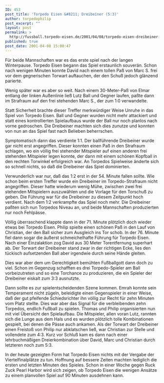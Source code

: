 ```yaml
---
ID: 453
post_title: 'Torpedo Eisen &#8211; Dreibeiner (5:3)'
author: torpedophilip
post_excerpt: ""
layout: post
permalink: >
  http://fussball.torpedo-eisen.de/2001/04/08/torpedo-eisen-dreibeiner-53/
published: true
post_date: 2001-04-08 15:00:47
---
```

Für beide Mannschaften war es das erste spiel nach der langen Winterpause. Torpedo Eisen begann das Spiel erstaunlich souverän. Schon nach wenigen Minuten konnte David nach einem tollen Paß von Marc S. frei vor dem gegnerischen Torwart auftauchen, der den Schuß jedoch glänzend parierte. 

Wenig später war es aber so weit. Nach einem 30-Meter-Paß von Elmar entlang der linken Außenlinie ließ Lutz Ball und Gegner laufen, paßte dann im Strafraum auf den frei stehenden Marc S., der zum 1:0 verwandelte. 

Statt Sicherheit brachte dieser Treffer merkwürdiger Weise Unruhe in das Spiel von Torpedo Eisen. Ball und Gegner wurden nicht mehr attackiert und statt eines kontrollierten Spielaufbaus wurde der Ball nur noch planlos nach vorne gedroschen. Die Dreibeiner machten sich dies zunutze und konnten von nun an das Spiel fast nach Belieben beherrschen. 

Symptomatisch dann das verdiente 1:1. Der ballführende Dreibeiner wurde gar nicht erst angegriffen. Dieser konnten einen Paß in den Strafraum schlagen, wo ein völlig frei stehender Mitspieler auf einen anderen frei stehenden Mitspieler legen konnte, der dann mit einem schönen Kopfball in den rechten Torwinkel erfolgreich war. An Torpedos Spielweise änderte sich so schnell nichts, so daß die Dreibeiner das Spiel dominierten. 

Verwunderlich war nur, daß das 1:2 erst in der 54. Minute fallen sollte. Wie schon beim ersten Treffer wurde ein Dreibeiner im Torpedo-Strafraum nicht angegriffen. Dieser hatte wiederum wenig Mühe, zwischen zwei frei stehenden Mitspielern auszuwählen und die Vorlage für den Torschuß zu geben. Die Führung war für die Dreibeiner zu diesem Zeitpunkt hoch verdient. Nach dem 1:2 verkrampfte das Spiel noch mehr. Die Dreibeiner paßten sich nun Torpedos Niveau an, und beide Mannschaften produzierten nur noch Fehlpässe. 

Völlig überraschend klappte dann in der 71. Minute plötzlich doch wieder etwas bei Torpedo Eisen. Philip spielte einen schönen Paß in den Lauf von Christian, der den Ball sicher zum Ausgleich ins Tor schob. In der 76. Minute fiel dann sogar die äußerst schmeichelhafte Führung für Torpedo Eisen. Nach einer Einzalaktion zog David aus 30 Meter Torentfernung superhart ab. Der Torwart der Dreibeiner stand zwar in der richtigen Ecke, lies den tückisch aufsetzenden Ball aber irgendwie durch seine Hände gleiten. 

Dies war aber dem um Gerechtigkeit bemühten Fußballgott dann doch zu viel. Schon im Gegenzug schafften es drei Torpedo-Spieler am Ball vorbeizutreten und so eine Torchance zu produzieren, die ein Spieler der Dreibeiner eiskalt zum 3:3 ausnutzte. 

Dann sollte es zur spielentscheidenden Szene kommen. Emrah konnte sein Temperament nicht zügeln, beleidigte einen Gegenspieler in einer Weise, daß der gut pfeifende Schiedsrichter ihn völlig zur Recht für zehn Minuten vom Platz stellte. Dies war aber das Signal für die verbleibenden zehn Torpedos, endlich Fußball zu spielen. Thomas und Philip organisierten nun mit viel Übersicht den Spielaufbau. Die Mitspieler, allen voran Lutz, rannten sich die Lunge aus dem Hals und es wurden plötzlich tolle Kombinationen gespielt, bei denen die Pässe auch ankamen. Als der Torwart der Dreibeiner einen Freistoß von Philip nur abklatschen ließ, war Christian zur Stelle und vollendete zum 4:3. Kurz vor Schluß kam es dann nach einer lehrbuchmäßigen Dreierkombination über David, Marc und Christian durch letzteren noch zum 5:3.

In der heute gezeigten Form hat Torpedo Eisen nichts mit der Vergabe der Viertelfinalplätze zu tun. Hoffnung auf bessere Zeiten machten lediglich die ersten und letzten Minuten des Spieles. Schon in einer Woche gegen Ruck Zuck Pearl Harbor wird sich zeigen, ob Torpedo Eisen die wenigen Ansätze zu einem planvollen Spiel auf 90 Minuten ausdehnen kann.